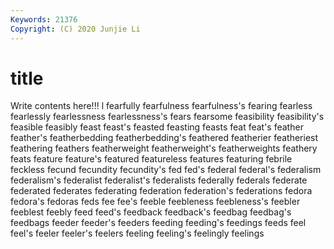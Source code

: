 ```yaml
---
Keywords: 21376
Copyright: (C) 2020 Junjie Li
---
```


# title

Write contents here!!!
l 
fearfully 
fearfulness 
fearfulness's 
fearing 
fearless 
fearlessly
fearlessness 
fearlessness's 
fears 
fearsome 
feasibility 
feasibility's 
feasible 
feasibly 
feast 
feast's
feasted 
feasting 
feasts 
feat 
feat's 
feather 
feather's 
featherbedding 
featherbedding's 
feathered
featherier 
featheriest 
feathering 
feathers 
featherweight 
featherweight's 
featherweights 
feathery 
feats 
feature
feature's 
featured 
featureless 
features 
featuring 
febrile 
feckless 
fecund 
fecundity 
fecundity's
fed 
fed's 
federal 
federal's 
federalism 
federalism's 
federalist 
federalist's 
federalists 
federally
federals 
federate 
federated 
federates 
federating 
federation 
federation's 
federations 
fedora 
fedora's
fedoras 
feds 
fee 
fee's 
feeble 
feebleness 
feebleness's 
feebler 
feeblest 
feebly
feed 
feed's 
feedback 
feedback's 
feedbag 
feedbag's 
feedbags 
feeder 
feeder's 
feeders
feeding 
feeding's 
feedings 
feeds 
feel 
feel's 
feeler 
feeler's 
feelers 
feeling
feeling's 
feelingly 
feelings 
